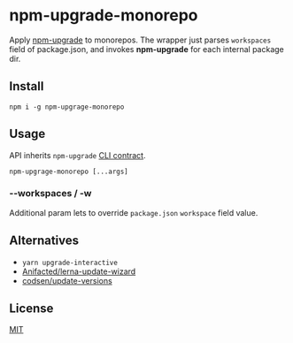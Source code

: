 # npm-upgrade-monorepo
Apply [npm-upgrade](https://github.com/th0r/npm-upgrade) to monorepos. The wrapper just parses `workspaces` field of package.json, and invokes **npm-upgrade** for each internal package dir. 

## Install
```shell
npm i -g npm-upgrage-monorepo
```

## Usage
API inherits `npm-upgrade` [CLI contract](https://github.com/th0r/npm-upgrade#usage). 
```shell
npm-upgrage-monorepo [...args]
```

### --workspaces / -w
Additional param lets to override `package.json` `workspace` field value.

## Alternatives
* `yarn upgrade-interactive`
* [Anifacted/lerna-update-wizard](https://github.com/Anifacted/lerna-update-wizard)
* [codsen/update-versions](https://github.com/codsen/codsen/tree/main/packages/update-versions)

## License
[MIT](./LICENSE)
